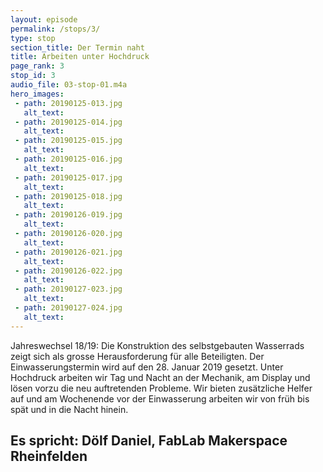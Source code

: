 ```yaml
---
layout: episode
permalink: /stops/3/
type: stop
section_title: Der Termin naht
title: Arbeiten unter Hochdruck
page_rank: 3
stop_id: 3
audio_file: 03-stop-01.m4a
hero_images:
 - path: 20190125-013.jpg
   alt_text: 
 - path: 20190125-014.jpg
   alt_text: 
 - path: 20190125-015.jpg
   alt_text: 
 - path: 20190125-016.jpg
   alt_text: 
 - path: 20190125-017.jpg
   alt_text: 
 - path: 20190125-018.jpg
   alt_text: 
 - path: 20190126-019.jpg
   alt_text: 
 - path: 20190126-020.jpg
   alt_text: 
 - path: 20190126-021.jpg
   alt_text: 
 - path: 20190126-022.jpg
   alt_text: 
 - path: 20190127-023.jpg
   alt_text: 
 - path: 20190127-024.jpg
   alt_text: 
---
```


Jahreswechsel 18/19:
Die Konstruktion des selbstgebauten Wasserrads zeigt sich als grosse Herausforderung für alle Beteiligten. Der Einwasserungstermin wird auf den 28. Januar 2019 gesetzt. Unter Hochdruck arbeiten wir Tag und Nacht an der Mechanik, am Display und lösen vorzu die neu auftretenden Probleme.
Wir bieten zusätzliche Helfer auf und am Wochenende vor der Einwasserung arbeiten wir von früh bis spät und in die Nacht hinein.

## Es spricht: Dölf Daniel, FabLab Makerspace Rheinfelden